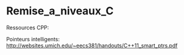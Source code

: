 # Remise_a_niveaux_C


Ressources CPP:

Pointeurs intelligents:
http://websites.umich.edu/~eecs381/handouts/C++11_smart_ptrs.pdf
